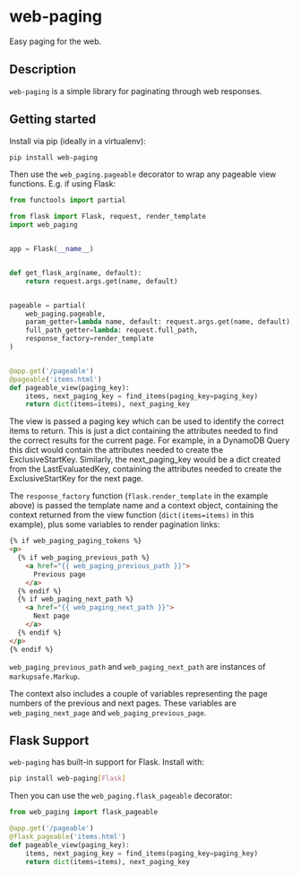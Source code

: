 # web-paging

Easy paging for the web.

## Description

`web-paging` is a simple library for paginating through web responses.

## Getting started

Install via pip (ideally in a virtualenv):

```bash
pip install web-paging
```

Then use the `web_paging.pageable` decorator to wrap any pageable view functions. E.g. if using Flask:

```python
from functools import partial

from flask import Flask, request, render_template
import web_paging


app = Flask(__name__)


def get_flask_arg(name, default):
    return request.args.get(name, default)


pageable = partial(
    web_paging.pageable,
    param_getter=lambda name, default: request.args.get(name, default),
    full_path_getter=lambda: request.full_path,
    response_factory=render_template
)


@app.get('/pageable')
@pageable('items.html')
def pageable_view(paging_key):
    items, next_paging_key = find_items(paging_key=paging_key)
    return dict(items=items), next_paging_key
```

The view is passed a paging key which can be used to identify the correct items to return. This is just a dict containing the attributes needed to find the correct results for the current page. For example, in a DynamoDB Query this dict would contain the attributes needed to create the ExclusiveStartKey. Similarly, the next_paging_key would be a dict created from the LastEvaluatedKey, containing the attributes needed to create the ExclusiveStartKey for the next page.

The `response_factory` function (`flask.render_template` in the example above) is passed the template name and a context object, containing the context returned from the view function (`dict(items=items)` in this example), plus some variables to render pagination links:

```html
{% if web_paging_paging_tokens %}
<p>
  {% if web_paging_previous_path %}
    <a href="{{ web_paging_previous_path }}">
      Previous page
    </a>
  {% endif %}
  {% if web_paging_next_path %}
    <a href="{{ web_paging_next_path }}">
      Next page
    </a>
  {% endif %}
</p>
{% endif %}
```

`web_paging_previous_path` and `web_paging_next_path` are instances of `markupsafe.Markup`.

The context also includes a couple of variables representing the page numbers of the previous and next pages. These variables are `web_paging_next_page` and `web_paging_previous_page`.

## Flask Support

`web-paging` has built-in support for Flask.  Install with:

```bash
pip install web-paging[Flask]
```

Then you can use the `web_paging.flask_pageable` decorator:

```python
from web_paging import flask_pageable

@app.get('/pageable')
@flask_pageable('items.html')
def pageable_view(paging_key):
    items, next_paging_key = find_items(paging_key=paging_key)
    return dict(items=items), next_paging_key
```
